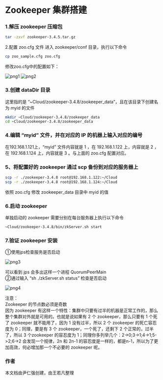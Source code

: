 # Zookeeper 集群搭建
### 1.解压 zookeeper 压缩包
```bash
tar -zxvf zookeeper-3.4.5.tar.gz
```
2.配置 zoo.cfg 文件
进入 zookeeper/conf 目录，执行以下命令
```bash
cp zoo_sample.cfg zoo.cfg
```
修改zoo.cfg中的配置如下：

![png1](https://github.com/wangruofanWRF/notes/blob/master/zookeeper/png/png1.png)
![png2](https://github.com/wangruofanWRF/notes/blob/master/zookeeper/png/png2.png)

### 3.创建 dataDir 目录
这里指的是 “~Cloud/zookeeper-3.4.8/zookeeper_data”，且在该目录下创建名为 myid 的文件
```bash
mkdir ~Cloud/zookeeper-3.4.8/zookeeper_data
cd ~Cloud/zookeeper-3.4.8/zookeeper_data 
```
### 4.编辑 “myid” 文件，并在对应的 IP 的机器上输入对应的编号
在192.168.1.121上，“myid” 文件内容就是 1 ，在 192.168.1.122 上，内容就是 2 ，在 192.168.1.124 上，内容就是 3 。与上面的 zoo.cfg 配置对应。

### 5、将配置好的 zookeeper 通过 scp 备份到对应的服务器上
```bash
scp -r ./zookeeper-3.4.8 root@192.168.1.122:~/Cloud
scp -r ./zookeeper-3.4.8 root@192.168.1.124:~/Cloud
```
依照 zoo.cfg 修改 zookeeper_data 目录中 myid 的值  

### 6.启动 zookeeper
单独启动的 zookeeper 需要分别在每台服务器上执行以下命令
```bash
~Cloud/zookeeper-3.4.8/bin/zkServer.sh start  
```
### 7.验证 zookeeper 安装
①使用jps检查服务是否启动 

![png3](https://github.com/wangruofanWRF/notes/blob/master/zookeeper/png/png3.png)

可以看到 jps 会多出这样一个进程 QuorumPeerMain  
②通过输入 “sh ./zkServer.sh status” 检查是否启动

![png4](https://github.com/wangruofanWRF/notes/blob/master/zookeeper/png/png4.png)

注意：  
Zookeeper 的节点数必须是奇数  
因为 zookeeper 有这样一个特性：集群中只要有过半的机器是正常工作的，那么整个集群对外就是可用的。也就是说如果有 2 个 zookeeper，那么只要有 1 个死了 zookeeper 就不能用了，因为 1 没有过半，所以 2 个 zookeeper 的死亡容忍度为 0；同理，要是有 3 个 zookeeper，一个死了，还剩下 2 个正常的，过半了，所以 3 个zookeeper 的容忍度为 1；同理你多列举几个：2->0;3->1;4->1;5->2;6->2 会发现一个规律，2n 和 2n-1 的容忍度是一样的，都是n-1，所以为了更加高效，何必增加那一个不必要的 zookeeper 呢。

### 作者
本文档由尹仁强创建，由王若凡整理
